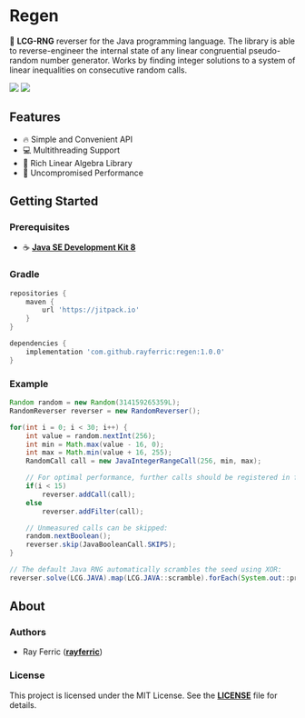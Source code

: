 # Regen

🌌 **LCG-RNG** reverser for the Java programming language.
The library is able to reverse-engineer the internal state of any linear congruential pseudo-random number generator.
Works by finding integer solutions to a system of linear inequalities on consecutive random calls.

[![](https://img.shields.io/github/license/rayferric/regen?style=for-the-badge)](LICENSE)
[![](https://img.shields.io/github/v/release/rayferric/regen?style=for-the-badge)](https://github.com/rayferric/regen/releases)

## Features

- 🔥 Simple and Convenient API
- 💻 Multithreading Support
- 📐 Rich Linear Algebra Library
- 💨 Uncompromised Performance

## Getting Started

### Prerequisites

- ☕ **[Java SE Development Kit 8](https://www.azul.com/downloads/zulu-community/?version=java-8-lts&package=jdk)**

### Gradle

```groovy
repositories {
    maven {
        url 'https://jitpack.io'
    }
}

dependencies {
    implementation 'com.github.rayferric:regen:1.0.0'
}
```

### Example

```java
Random random = new Random(314159265359L);
RandomReverser reverser = new RandomReverser();

for(int i = 0; i < 30; i++) {
	int value = random.nextInt(256);
	int min = Math.max(value - 16, 0);
	int max = Math.min(value + 16, 255);
	RandomCall call = new JavaIntegerRangeCall(256, min, max);

	// For optimal performance, further calls should be registered in filter-only mode:
	if(i < 15)
		reverser.addCall(call);
	else
		reverser.addFilter(call);

	// Unmeasured calls can be skipped:
	random.nextBoolean();
	reverser.skip(JavaBooleanCall.SKIPS);
}

// The default Java RNG automatically scrambles the seed using XOR:
reverser.solve(LCG.JAVA).map(LCG.JAVA::scramble).forEach(System.out::println);
```

## About

### Authors

- Ray Ferric (**[rayferric](https://github.com/rayferric)**)

### License

This project is licensed under the MIT License. See the **[LICENSE](LICENSE)** file for details.